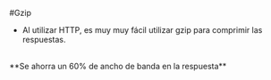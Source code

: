 #Gzip

* Al utilizar HTTP, es muy muy fácil utilizar gzip para comprimir las respuestas.

<br />
**Se ahorra un 60% de ancho de banda en la respuesta**